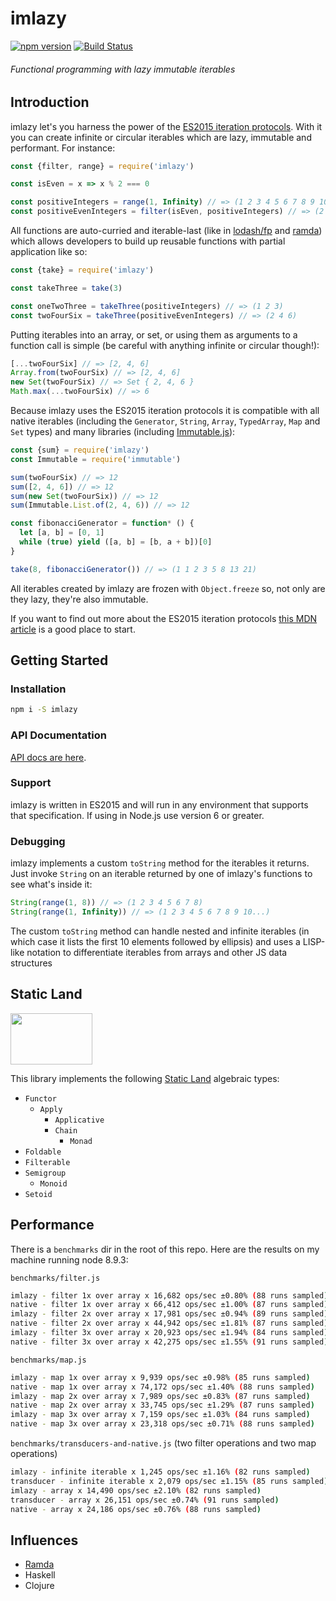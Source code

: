 # imlazy

[![npm version](https://badge.fury.io/js/imlazy.svg)](https://badge.fury.io/js/imlazy)
[![Build Status](https://travis-ci.org/benji6/imlazy.svg?branch=master)](https://travis-ci.org/benji6/imlazy)

###### Functional programming with lazy immutable iterables

## Introduction

imlazy let's you harness the power of the [ES2015 iteration protocols](https://developer.mozilla.org/en-US/docs/Web/JavaScript/Reference/Iteration_protocols). With it you can create infinite or circular iterables which are lazy, immutable and performant. For instance:

```js
const {filter, range} = require('imlazy')

const isEven = x => x % 2 === 0

const positiveIntegers = range(1, Infinity) // => (1 2 3 4 5 6 7 8 9 10...)
const positiveEvenIntegers = filter(isEven, positiveIntegers) // => (2 4 6 8 10 12 14 16 18 20...)
```

All functions are auto-curried and iterable-last (like in [lodash/fp](https://github.com/lodash/lodash/wiki/FP-Guide) and [ramda](http://ramdajs.com/)) which allows developers to build up reusable functions with partial application like so:

```js
const {take} = require('imlazy')

const takeThree = take(3)

const oneTwoThree = takeThree(positiveIntegers) // => (1 2 3)
const twoFourSix = takeThree(positiveEvenIntegers) // => (2 4 6)
```

Putting iterables into an array, or set, or using them as arguments to a function call is simple (be careful with anything infinite or circular though!):

```js
[...twoFourSix] // => [2, 4, 6]
Array.from(twoFourSix) // => [2, 4, 6]
new Set(twoFourSix) // => Set { 2, 4, 6 }
Math.max(...twoFourSix) // => 6
```

Because imlazy uses the ES2015 iteration protocols it is compatible with all native iterables (including the `Generator`, `String`, `Array`, `TypedArray`, `Map` and `Set` types) and many libraries (including [Immutable.js](https://github.com/facebook/immutable-js)):

```js
const {sum} = require('imlazy')
const Immutable = require('immutable')

sum(twoFourSix) // => 12
sum([2, 4, 6]) // => 12
sum(new Set(twoFourSix)) // => 12
sum(Immutable.List.of(2, 4, 6)) // => 12

const fibonacciGenerator = function* () {
  let [a, b] = [0, 1]
  while (true) yield ([a, b] = [b, a + b])[0]
}

take(8, fibonacciGenerator()) // => (1 1 2 3 5 8 13 21)
```

All iterables created by imlazy are frozen with `Object.freeze` so, not only are they lazy, they're also immutable.

If you want to find out more about the ES2015 iteration protocols [this MDN article](https://developer.mozilla.org/en-US/docs/Web/JavaScript/Reference/Iteration_protocols) is a good place to start.

## Getting Started

### Installation

```sh
npm i -S imlazy
```

### API Documentation

[API docs are here](https://imlazy.netlify.com).

### Support

imlazy is written in ES2015 and will run in any environment that supports that specification. If using in Node.js use version 6 or greater.

### Debugging

imlazy implements a custom `toString` method for the iterables it returns. Just invoke `String` on an iterable returned by one of imlazy's functions to see what's inside it:

```js
String(range(1, 8)) // => (1 2 3 4 5 6 7 8)
String(range(1, Infinity)) // => (1 2 3 4 5 6 7 8 9 10...)
```

The custom `toString` method can handle nested and infinite iterables (in which case it lists the first 10 elements followed by ellipsis) and uses a LISP-like notation to differentiate iterables from arrays and other JS data structures

## Static Land

<a href="https://github.com/rpominov/static-land"><img width="131" height="82" src="https://raw.githubusercontent.com/rpominov/static-land/master/logo/logo.png" /></a>

This library implements the following [Static Land](https://github.com/rpominov/static-land) algebraic types:
- `Functor`
  - `Apply`
    - `Applicative`
    - `Chain`
      - `Monad`
- `Foldable`
- `Filterable`
- `Semigroup`
  - `Monoid`
- `Setoid`

## Performance

There is a `benchmarks` dir in the root of this repo. Here are the results on my machine running node 8.9.3:

`benchmarks/filter.js`
```sh
imlazy - filter 1x over array x 16,682 ops/sec ±0.80% (88 runs sampled)
native - filter 1x over array x 66,412 ops/sec ±1.00% (87 runs sampled)
imlazy - filter 2x over array x 17,981 ops/sec ±0.94% (89 runs sampled)
native - filter 2x over array x 44,942 ops/sec ±1.81% (87 runs sampled)
imlazy - filter 3x over array x 20,923 ops/sec ±1.94% (84 runs sampled)
native - filter 3x over array x 42,275 ops/sec ±1.55% (91 runs sampled)
```

`benchmarks/map.js`
```sh
imlazy - map 1x over array x 9,939 ops/sec ±0.98% (85 runs sampled)
native - map 1x over array x 74,172 ops/sec ±1.40% (88 runs sampled)
imlazy - map 2x over array x 7,989 ops/sec ±0.83% (87 runs sampled)
native - map 2x over array x 33,745 ops/sec ±1.29% (87 runs sampled)
imlazy - map 3x over array x 7,159 ops/sec ±1.03% (84 runs sampled)
native - map 3x over array x 23,318 ops/sec ±0.71% (88 runs sampled)
```

`benchmarks/transducers-and-native.js` (two filter operations and two map operations)
```sh
imlazy - infinite iterable x 1,245 ops/sec ±1.16% (82 runs sampled)
transducer - infinite iterable x 2,079 ops/sec ±1.15% (85 runs sampled)
imlazy - array x 14,490 ops/sec ±2.10% (82 runs sampled)
transducer - array x 26,151 ops/sec ±0.74% (91 runs sampled)
native - array x 24,186 ops/sec ±0.76% (88 runs sampled)
```

## Influences

- [Ramda](https://github.com/ramda/ramda)
- Haskell
- Clojure
